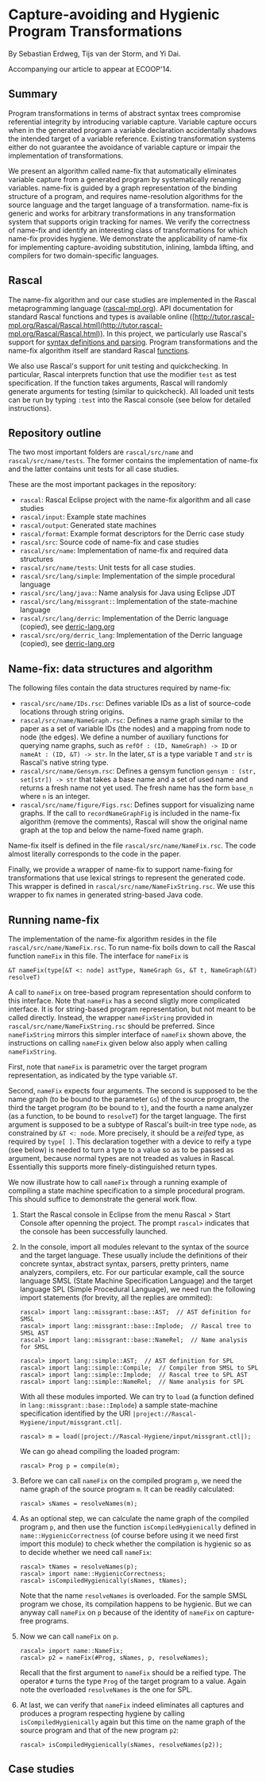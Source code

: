 # Capture-avoiding and Hygienic Program Transformations

By Sebastian Erdweg, Tijs van der Storm, and Yi Dai.

Accompanying our article to appear at ECOOP'14.

## Summary

Program transformations in terms of abstract syntax trees compromise
referential integrity by introducing variable capture. Variable capture occurs
when in the generated program a variable declaration accidentally shadows the
intended target of a variable reference. Existing transformation systems
either do not guarantee the avoidance of variable capture or impair the
implementation of transformations.

We present an algorithm called name-fix that automatically eliminates variable
capture from a generated program by systematically renaming variables.
name-fix is guided by a graph representation of the binding structure of a
program, and requires name-resolution algorithms for the source language and
the target language of a transformation. name-fix is generic and works for
arbitrary transformations in any transformation system that supports origin
tracking for names. We verify the correctness of name-fix and identify an
interesting class of transformations for which name-fix provides hygiene. We
demonstrate the applicability of name-fix for implementing capture-avoiding
substitution, inlining, lambda lifting, and compilers for two domain-specific
languages.


## Rascal

The name-fix algorithm and our case studies are implemented in the Rascal
metaprogramming language ([rascal-mpl.org](http://rascal-mpl.org)). API
documentation for standard Rascal functions and types is available online
([http://tutor.rascal-mpl.org/Rascal/Rascal.html](http://tutor.rascal-mpl.org/Rascal/Rascal.html)).
In this project, we particularly use Rascal's support for [syntax definitions
and
parsing](http://tutor.rascal-mpl.org/Rascal/Rascal.html#/Rascal/Declarations/SyntaxDefinition/SyntaxDefinition.html).
Program transformations and the name-fix algorithm itself are standard Rascal
[functions](http://tutor.rascal-mpl.org/Rascal/Rascal.html#/Rascal/Concepts/Functions/Functions.html).

We also use Rascal's support for unit testing and quickchecking. In
particular, Rascal interprets function that use the modifier `test` as test
specification. If the function takes arguments, Rascal will randomly generate
arguments for testing (similar to quickcheck). All loaded unit tests can be
run by typing `:test` into the Rascal console (see below for detailed
instructions).


## Repository outline

The two most important folders are `rascal/src/name` and
`rascal/src/name/tests`. The former contains the implementation of name-fix
and the latter contains unit tests for all case studies.

These are the most important packages in the repository:

* `rascal`: Rascal Eclipse project with the name-fix algorithm and all case
  studies
* `rascal/input`: Example state machines
* `rascal/output`: Generated state machines
* `rascal/format`: Example format descriptors for the Derric case study
* `rascal/src`: Source code of name-fix and case studies
* `rascal/src/name`: Implementation of name-fix and required data structures
* `rascal/src/name/tests`: Unit tests for all case studies.
* `rascal/src/lang/simple`: Implementation of the simple procedural language
* `rascal/src/lang/java:`: Name analysis for Java using Eclipse JDT
* `rascal/src/lang/missgrant:`: Implementation of the state-machine language
* `rascal/src/lang/derric`: Implementation of the Derric language (copied),
  see [derric-lang.org](http://derric-lang.org)
* `rascal/src/org/derric_lang`: Implementation of the Derric language
  (copied), see [derric-lang.org](http://derric-lang.org)


## Name-fix: data structures and algorithm

The following files contain the data structures required by name-fix:

* `rascal/src/name/IDs.rsc`: Defines variable IDs as a list of source-code
  locations through string origins.
* `rascal/src/name/NameGraph.rsc`: Defines a name graph similar to the paper
  as a set of variable IDs (the nodes) and a mapping from node to node (the
  edges). We define a number of auxiliary functions for querying name graphs,
  such as `refOf : (ID, NameGraph) -> ID` or `nameAt : (ID, &T) -> str`. In
  the later, `&T` is a type variable `T` and `str` is Rascal's native string
  type.
* `rascal/src/name/Gensym.rsc`: Defines a gensym function `gensym :
  (str, set[str]) -> str` that takes a base name and a set of used name and
  returns a fresh name not yet used. The fresh name has the form `base_n`
  where `n` is an integer.
* `rascal/src/name/figure/Figs.rsc`: Defines support for visualizing name
  graphs. If the call to `recordNameGraphFig` is included in the name-fix
  algorithm (remove the comments), Rascal will show the original name graph at
  the top and below the name-fixed name graph.

Name-fix itself is defined in the file `rascal/src/name/NameFix.rsc`. The code
almost literally corresponds to the code in the paper.

Finally, we provide a wrapper of name-fix to support name-fixing for
transformations that use lexical strings to represent the generated code. This
wrapper is defined in `rascal/src/name/NameFixString.rsc`. We use this wrapper
to fix names in generated string-based Java code.


## Running name-fix

The implementation of the name-fix algorithm resides in the file
`rascal/src/name/NameFix.rsc`.  To run name-fix boils down to call the Rascal
function `nameFix` in this file.  The interface for `nameFix` is

```
&T nameFix(type[&T <: node] astType, NameGraph Gs, &T t, NameGraph(&T) resolveT)
```

A call to `nameFix` on tree-based program representation should conform to
this interface.  Note that `nameFix` has a second sligtly more complicated
interface.  It is for string-based program representation, but not meant to be
called directly.  Instead, the wrapper `nameFixString` provided in
`rascal/src/name/NameFixString.rsc` should be preferred.  Since
`nameFixString` mirrors this simpler interface of `nameFix` shown above, the
instructions on calling `nameFix` given below also apply when calling
`nameFixString`.

First, note that `nameFix` is parametric over the target program
representation, as indicated by the type variable `&T`.

Second, `nameFix` expects four arguments.  The second is supposed to be the
name graph (to be bound to the parameter `Gs`) of the source program, the
third the target program (to be bound to `t`), and the fourth a name analyzer
(as a function, to be bound to `resolveT`) for the target language.  The first
argument is supposed to be a subtype of Rascal's built-in tree type `node`, as
constrained by `&T <: node`.  More precisely, it should be a _reifed_ type, as
required by `type[ ]`.  This declaration together with a device to reify a
type (see below) is needed to turn a type to a value so as to be passed as
argument, because normal types are not treaded as values in Rascal.
Essentially this supports more finely-distinguished return types.

We now illustrate how to call `nameFix` through a running example of compiling
a state machine specification to a simple procedural program.  This should
suffice to demonstrate the general work flow.

1.  Start the Rascal console in Eclipse from the menu Rascal > Start Console
    after openning the project.  The prompt `rascal>` indicates that the
    console has been successfully launched.

2.  In the console, import all modules relevant to the syntax of the source
    and the target language.  These usually include the definitions of their
    concrete syntax, abstract syntax, parsers, pretty printers, name
    analyzers, compilers, etc.  For our particular example, call the source
    language SMSL (State Machine Specification Language) and the target
    language SPL (Simple Procedural Language), we need run the following
    import statements (for brevity, all the replies are ommited):

    ```
    rascal> import lang::missgrant::base::AST;  // AST definition for SMSL
    rascal> import lang::missgrant::base::Implode;  // Rascal tree to SMSL AST
    rascal> import lang::missgrant::base::NameRel;  // Name analysis for SMSL

    rascal> import lang::simple::AST;  // AST definition for SPL
    rascal> import lang::simple::Compile;  // Compiler from SMSL to SPL
    rascal> import lang::simple::Implode;  // Rascal tree to SPL AST
    rascal> import lang::simple::NameRel;  // Name analysis for SPL
    ```

    With all these modules imported.  We can try to `load` (a function defined
    in `lang::missgrant::base::Implode`) a sample state-machine specification
    identified by the URI `|project://Rascal-Hygiene/input/missgrant.ctl|`.

    ```
    rascal> m = load(|project://Rascal-Hygiene/input/missgrant.ctl|);
    ```

    We can go ahead compiling the loaded program:

    ```
    rascal> Prog p = compile(m);
    ```

3.  Before we can call `nameFix` on the compiled program `p`, we need the name
    graph of the source program `m`.  It can be readily calculated:

    ```
    rascal> sNames = resolveNames(m);
    ```

4.  As an optional step, we can calculate the name graph of the compiled
    program `p`, and then use the function `isCompiledHygienically` defined in
    `name::HygienicCorrectness` (of course before using it we need first
    import this module) to check whether the compilation is hygienic so as to
    decide whether we need call `nameFix`:

    ```
    rascal> tNames = resolveNames(p);
    rascal> import name::HygienicCorrectness;
    rascal> isCompiledHygienically(sNames, tNames);
    ```

    Note that the name `resolveNames` is overloaded.  For the sample SMSL
    program we chose, its compilation happens to be hygienic.  But we can
    anyway call `nameFix` on `p` because of the identity of `nameFix` on
    capture-free programs.

5.  Now we can call `nameFix` on `p`.

    ```
    rascal> import name::NameFix;
    rascal> p2 = nameFix(#Prog, sNames, p, resolveNames);
    ```

    Recall that the first argument to `nameFix` should be a reified type.  The
    operator `#` turns the type `Prog` of the target program to a value.
    Again note the overloaded `resolveNames` is the one for SPL.

6.  At last, we can verify that `nameFix` indeed eliminates all captures and
    produces a program respecting hygiene by calling `isCompiledHygienically`
    again but this time on the name graph of the source program and that of
    the new program `p2`:

    ```
    rascal> isCompiledHygienically(sNames, resolveNames(p2));
    ```

## Case studies












